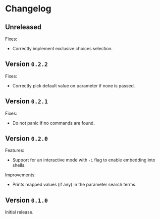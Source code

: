 # Changelog

## Unreleased

Fixes:
- Correctly implement exclusive choices selection.

## Version `0.2.2`

Fixes:
- Correctly pick default value on parameter if none is passed.

## Version `0.2.1`

Fixes:
- Do not panic if no commands are found.

## Version `0.2.0`

Features:
- Support for an interactive mode with `-i` flag to enable embedding into shells.

Improvements:
- Prints mapped values (if any) in the parameter search terms.

## Version `0.1.0`

Initial release.
